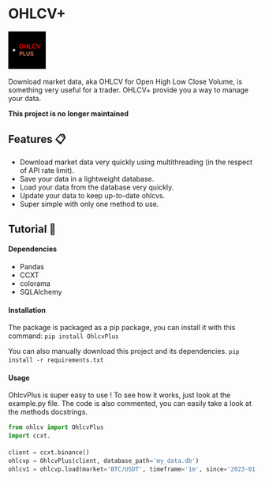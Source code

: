 # OHLCV+

<img heigh=auto width=15% src="https://github.com/Shaft-3796/Shaft/blob/main/OHLCV+.png">

Download market data, aka OHLCV for Open High Low Close Volume, is something very useful for a trader.
OHLCV+ provide you a way to manage your data.

**This project is no longer maintained**

## Features 📋

- Download market data very quickly using multithreading (in the respect of API rate limit).
- Save your data in a lightweight database.
- Load your data from the database very quickly.
- Update your data to keep up-to-date ohlcvs.
- Super simple with only one method to use.

## Tutorial 🔎

#### Dependencies

- Pandas
- CCXT
- colorama
- SQLAlchemy

#### Installation

The package is packaged as a pip package, you can install it with this command:
```pip install OhlcvPlus```

You can also manually download this project and its dependencies.
```pip install -r requirements.txt```

#### Usage

OhlcvPlus is super easy to use !
To see how it works, just look at the example.py file.
The code is also commented, you can easily take a look at the methods docstrings.

```python
from ohlcv import OhlcvPlus
import ccxt.

client = ccxt.binance()
ohlcvp = OhlcvPlus(client, database_path='my_data.db')
ohlcv1 = ohlcvp.load(market='BTC/USDT', timeframe='1m', since='2023-01-01 00:00:00', limit=1000, update=True, verbose=True, workers=100)
```
